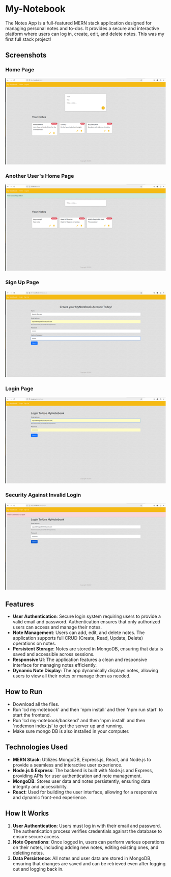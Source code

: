 # My-Notebook
The Notes App is a full-featured MERN stack application designed for managing personal notes and to-dos. It provides a secure and interactive platform where users can log in, create, edit, and delete notes. This was my first full stack project!

## Screenshots

### Home Page
![Home Page](screenshots/homePage.png)

### Another User's Home Page
![Another User Home Page](screenshots/anotherGuyHomePage.png)

### Sign Up Page
![Sign up page](screenshots/signupPage.png)


### Login Page
![Login page](screenshots/loginPage.png)

### Security Against Invalid Login
![security](screenshots/security.png)

## Features

- **User Authentication**: Secure login system requiring users to provide a valid email and password. Authentication ensures that only authorized users can access and manage their notes.
- **Note Management**: Users can add, edit, and delete notes. The application supports full CRUD (Create, Read, Update, Delete) operations on notes.
- **Persistent Storage**: Notes are stored in MongoDB, ensuring that data is saved and accessible across sessions.
- **Responsive UI**: The application features a clean and responsive interface for managing notes efficiently.
- **Dynamic Note Display**: The app dynamically displays notes, allowing users to view all their notes or manage them as needed.

## How to Run
- Download all the files.
- Run 'cd my-notebook' and then 'npm install' and then 'npm run start' to start the frontend.
- Run 'cd my-notebook/backend' and then 'npm install' and then 'nodemon index.js' to get the server up and running.
- Make sure mongo DB is also installed in your computer.

## Technologies Used

- **MERN Stack**: Utilizes MongoDB, Express.js, React, and Node.js to provide a seamless and interactive user experience.
- **Node.js & Express**: The backend is built with Node.js and Express, providing APIs for user authentication and note management.
- **MongoDB**: Stores user data and notes persistently, ensuring data integrity and accessibility.
- **React**: Used for building the user interface, allowing for a responsive and dynamic front-end experience.

## How It Works

1. **User Authentication**: Users must log in with their email and password. The authentication process verifies credentials against the database to ensure secure access.
2. **Note Operations**: Once logged in, users can perform various operations on their notes, including adding new notes, editing existing ones, and deleting notes.
3. **Data Persistence**: All notes and user data are stored in MongoDB, ensuring that changes are saved and can be retrieved even after logging out and logging back in.
